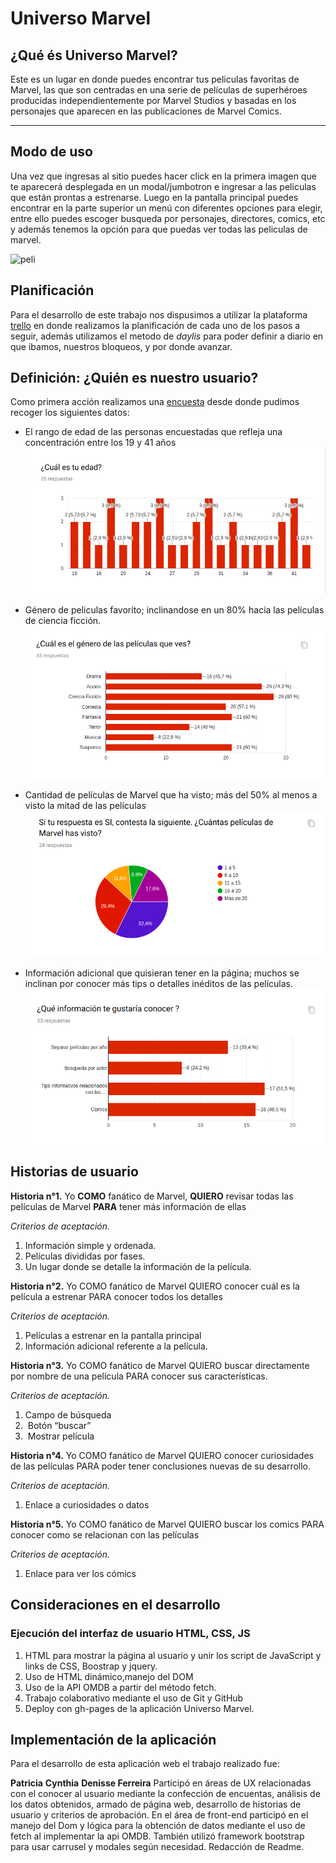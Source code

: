 

# Universo Marvel

 ## ¿Qué és Universo Marvel?

 Este es un lugar en donde puedes encontrar tus peliculas favoritas de Marvel, las que son centradas en una serie de películas de superhéroes producidas independientemente por Marvel Studios y basadas en los personajes que aparecen en las publicaciones de Marvel Comics. 
 ***

 ## Modo de uso
Una vez que ingresas al sitio puedes hacer click en la primera imagen que te aparecerá desplegada en un modal/jumbotron e ingresar a las peliculas que están prontas a estrenarse.  Luego en la pantalla principal puedes encontrar en la parte superior un menú con diferentes opciones para elegir, entre ello puedes escoger busqueda por personajes, directores, comics, etc y además tenemos la opción para que puedas ver todas las peliculas de marvel.

 ![peli](src/img/promiseSpiderman.png)

 ## Planificación

Para el desarrollo de este trabajo nos dispusimos a utilizar la plataforma [trello](https://trello.com/b/LOARgIx6/hackathon-peliculas) en donde realizamos la planificación de cada uno de los pasos a seguir, además utilizamos el metodo de _daylis_ para poder definir a diario en que ibamos, nuestros bloqueos, y por donde avanzar. 


 ## Definición: ¿Quién es nuestro usuario?

 Como primera acción realizamos una [encuesta](https://docs.google.com/forms/d/e/1FAIpQLScT7znkUC_ahaOxAO1oIbt4ZohIdSLbCpTFav2dXC9aKJ7BoQ/viewform) desde donde pudimos recoger los siguientes datos:
- El rango de edad de las personas encuestadas que refleja una concentración entre los 19 y 41 años
 ![Edad](src/img/edad.png)


- Género de peliculas favorito; inclinandose en un 80% hacia las películas de ciencia ficción.
  ![Genero](src/img/genero.png)

- Cantidad de películas de Marvel que ha visto; más del 50% al menos a visto la mitad de las películas
   ![cantidad](src/img/cantidad.png)

- Información adicional que quisieran tener en la página; muchos se inclinan por conocer más tips o detalles inéditos de las películas.
  ![Info](src/img/info.png)
 


 ## Historias de usuario



**Historia n°1.** 
Yo **COMO** fanático de Marvel, **QUIERO** revisar todas las películas de Marvel **PARA**  tener más información de ellas

_Criterios de aceptación._
1. Información simple y ordenada.
2. Películas divididas por fases.
3. Un lugar donde se detalle la información de la película.


**Historia n°2.**
Yo COMO fanático de Marvel QUIERO conocer cuál es la película a estrenar PARA conocer todos los detalles

_Criterios de aceptación._
1. Películas a estrenar en la pantalla principal
2. Información adicional referente a la película.

**Historia n°3.**
Yo COMO fanático de Marvel QUIERO buscar directamente por nombre de una película PARA conocer sus características. 

_Criterios de aceptación._
1. Campo de búsqueda
2.  Botón “buscar”
3.  Mostrar película

**Historia n°4.**
Yo COMO fanático de Marvel QUIERO conocer curiosidades de las películas PARA poder tener conclusiones nuevas de su desarrollo.

_Criterios de aceptación._
1. Enlace a curiosidades o datos


**Historia n°5.**
Yo COMO fanático de Marvel QUIERO buscar los comics  PARA conocer como se relacionan con las películas 

_Criterios de aceptación._
1. Enlace para ver los cómics


## Consideraciones en el desarrollo 

### Ejecución del interfaz de usuario HTML, CSS, JS

1. HTML para mostrar la página al usuario y unir los script de JavaScript y links de CSS, Boostrap y jquery.
2. Uso de HTML dinámico,manejo del DOM 
3. Uso de la API OMDB a partir del método fetch.
4. Trabajo colaborativo mediante el uso de Git y GitHub
5. Deploy con gh-pages de la aplicación Universo Marvel.


## Implementación de la aplicación

Para el desarrollo de esta aplicación web el trabajo realizado fue:

**Patricia**
**Cynthia**
**Denisse Ferreira**
Participó en áreas de UX relacionadas con el conocer al usuario mediante la confección de encuentas, análisis de los datos obtenidos, armado de página web, desarrollo de historias de usuario y criterios de aprobación. 
En el área de front-end participó en el manejo del Dom y lógica para la obtención de datos mediante el uso de fetch al implementar la api OMDB. También utilizó framework bootstrap para usar carrusel y modales según necesidad. Redacción de Readme.











